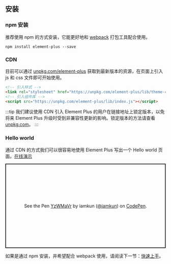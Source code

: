 ## 安装

### npm 安装

推荐使用 npm 的方式安装，它能更好地和 [webpack](https://webpack.js.org/) 打包工具配合使用。

```shell
npm install element-plus --save
```

### CDN

目前可以通过 [unpkg.com/element-plus](https://unpkg.com/element-plus/) 获取到最新版本的资源，在页面上引入 js 和 css 文件即可开始使用。

```html
<!-- 引入样式 -->
<link rel="stylesheet" href="https://unpkg.com/element-plus/lib/theme-chalk/index.css">
<!-- 引入组件库 -->
<script src="https://unpkg.com/element-plus/lib/index.js"></script>
```

:::tip
我们建议使用 CDN 引入 Element Plus 的用户在链接地址上锁定版本，以免将来 Element Plus 升级时受到非兼容性更新的影响。锁定版本的方法请查看 [unpkg.com](https://unpkg.com)。
:::

### Hello world

通过 CDN 的方式我们可以很容易地使用 Element Plus 写出一个 Hello world 页面。[在线演示](https://codepen.io/iamkun/pen/YzWMaVr)

<p class="codepen" data-height="265" data-theme-id="light" data-default-tab="html,result" data-user="iamkun" data-slug-hash="YzWMaVr" style="height: 265px; box-sizing: border-box; display: flex; align-items: center; justify-content: center; border: 2px solid; margin: 1em 0; padding: 1em;" data-pen-title="YzWMaVr">
  <span>See the Pen <a href="https://codepen.io/iamkun/pen/YzWMaVr">
  YzWMaVr</a> by iamkun (<a href="https://codepen.io/iamkun">@iamkun</a>)
  on <a href="https://codepen.io">CodePen</a>.</span>
</p>
<script async src="https://static.codepen.io/assets/embed/ei.js"></script>

如果是通过 npm 安装，并希望配合 webpack 使用，请阅读下一节：[快速上手](/#/zh-CN/component/quickstart)。
